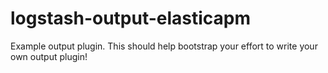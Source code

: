 # logstash-output-elasticapm
Example output plugin. This should help bootstrap your effort to write your own output plugin!
